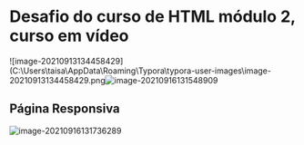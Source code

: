 <h1>Desafio do curso de HTML módulo 2, curso em vídeo </h1>



![image-20210913134458429](C:\Users\taisa\AppData\Roaming\Typora\typora-user-images\image-20210913134458429.png![image-20210916131548909](C:\Users\taisa\AppData\Roaming\Typora\typora-user-images\image-20210916131548909.png)



<h2>Página Responsiva</h2>



![image-20210916131736289](C:\Users\taisa\AppData\Roaming\Typora\typora-user-images\image-20210916131736289.png)



